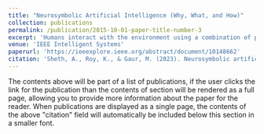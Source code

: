 ```yaml
---
title: "Neurosymbolic Artificial Intelligence (Why, What, and How)"
collection: publications
permalink: /publication/2015-10-01-paper-title-number-3
excerpt: 'Humans interact with the environment using a combination of perception—transforming sensory inputs from their environment into symbols, and cognition—mapping symbols to knowledge about the environment for supporting abstraction, reasoning by analogy, and long-term planning. Human perception-inspired machine perception, in the context of artificial intelligence (AI), refers to large-scale pattern recognition from raw data using neural networks trained using self-supervised learning objectives such as next-word prediction or object recognition. On the other hand, machine cognition encompasses more complex computations, such as using knowledge of the environment to guide reasoning, analogy, and long-term planning. Humans can also control and explain their cognitive functions. This seems to require the retention of symbolic mappings from perception outputs to knowledge about their environment. For example, humans can follow and explain the guidelines and safety constraints driving their decision making in safety-critical applications such as health care, criminal justice, and autonomous driving.'
venue: 'IEEE Intelligent Systems'
paperurl: 'https://ieeexplore.ieee.org/abstract/document/10148662'
citation: 'Sheth, A., Roy, K., & Gaur, M. (2023). Neurosymbolic artificial intelligence (why, what, and how). IEEE Intelligent Systems, 38(3), 56-62.'
---
```


The contents above will be part of a list of publications, if the user clicks the link for the publication than the contents of section will be rendered as a full page, allowing you to provide more information about the paper for the reader. When publications are displayed as a single page, the contents of the above "citation" field will automatically be included below this section in a smaller font.
